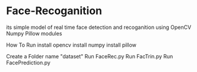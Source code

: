 # Face-Recoganition
its simple model of real time face detection and recoganition using OpenCV Numpy Pillow modules 

How To Run
install opencv
install numpy
install pillow


Create a Folder name "dataset"
Run FaceRec.py
Run FacTrin.py
Run FacePrediction.py
 
